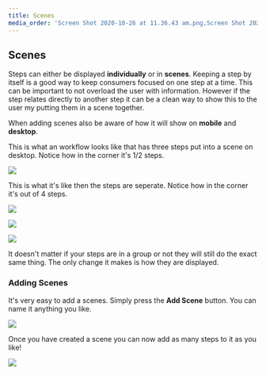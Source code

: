 ```yaml
---
title: Scenes
media_order: 'Screen Shot 2020-10-26 at 11.36.43 am.png,Screen Shot 2020-10-26 at 11.37.23 am.png,Screen Shot 2020-10-26 at 11.37.29 am.png,Screen Shot 2020-10-26 at 11.37.34 am.png,Screen Shot 2020-10-26 at 11.42.22 am.png,Screen Shot 2020-10-26 at 11.43.18 am.png,Screen Shot 2021-06-16 at 9.17.33 am.png,Screen Shot 2021-06-16 at 9.18.48 am.png,Screen Shot 2021-06-16 at 9.21.28 am.png'
---
```


## Scenes

Steps can either be displayed **individually** or in **scenes**. Keeping a step by itself is a good way to keep consumers focused on one step at a time. This can be important to not overload the user with information. However if the step relates directly to another step it can be a clean way to show this to the user my putting them in a scene together.

When adding scenes also be aware of how it will show on **mobile** and **desktop**.

This is what an workflow looks like that has three steps put into a scene on desktop. Notice how in the corner it's 1/2 steps.

![](https://help.spiff.com.au/user/pages/04.Spiff-Concepts/03.workflows/02.step-groups/Screen%20Shot%202020-10-26%20at%2011.36.43%20am.png)

This is what it's like then the steps are seperate. Notice how in the corner it's out of 4 steps.

![](https://help.spiff.com.au/user/pages/04.Spiff-Concepts/03.workflows/02.step-groups/Screen%20Shot%202020-10-26%20at%2011.37.23%20am.png)

![](https://help.spiff.com.au/user/pages/04.Spiff-Concepts/03.workflows/02.step-groups/Screen%20Shot%202020-10-26%20at%2011.37.29%20am.png)

![](https://help.spiff.com.au/user/pages/04.Spiff-Concepts/03.workflows/02.step-groups/Screen%20Shot%202020-10-26%20at%2011.37.34%20am.png)

It doesn't matter if your steps are in a group or not they will still do the exact same thing. The only change it makes is how they are displayed.

### Adding Scenes

It's very easy to add a scenes. Simply press the **Add Scene** button. You can name it anything you like.

![](https://help.spiff.com.au/user/pages/04.Spiff-Concepts/03.workflows/02.step-groups/Screen%20Shot%202021-06-16%20at%209.17.33%20am.png)

Once you have created a scene you can now add as many steps to it as you like!

![](https://help.spiff.com.au/user/pages/04.Spiff-Concepts/03.workflows/02.step-groups/Screen%20Shot%202021-06-16%20at%209.18.48%20am.png)